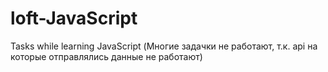 # loft-JavaScript
Tasks while learning JavaScript
(Многие задачки не работают, т.к. api на которые отправлялись данные не работают)
